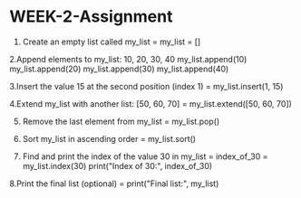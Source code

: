 # WEEK-2-Assignment
1. Create an empty list called my_list
= my_list = []

2.Append elements to my_list: 10, 20, 30, 40
my_list.append(10)
my_list.append(20)
my_list.append(30)
my_list.append(40)

3.Insert the value 15 at the second position (index 1)
= my_list.insert(1, 15)

4.Extend my_list with another list: [50, 60, 70]
= my_list.extend([50, 60, 70])

5. Remove the last element from my_list
= my_list.pop()

6. Sort my_list in ascending order
= my_list.sort()

7. Find and print the index of the value 30 in my_list
= index_of_30 = my_list.index(30)
print("Index of 30:", index_of_30)

8.Print the final list (optional)
= print("Final list:", my_list)
